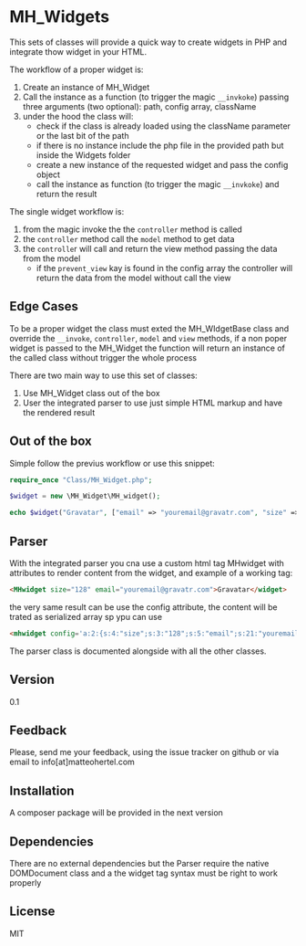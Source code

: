 MH_Widgets
=========

This sets of classes will provide a quick way to create widgets in PHP and integrate thow widget in your HTML.

The workflow of a proper widget is:

1. Create an instance of MH_Widget
2. Call the instance as a function (to trigger the magic `__invkoke`) passing three arguments (two optional): path, config array, className
3. under the hood the class will:
    - check if the class is already loaded using the className parameter or the last bit of the path
    - if there is no instance include the php file in the provided path but inside the Widgets folder
    - create a new instance of the requested widget and pass the config object 
    - call the instance as function (to trigger the magic `__invkoke`) and return the result

The single widget workflow is:

1. from the magic invoke the the `controller` method is called
2. the `controller` method call the `model` method to get data
3. the `controlle`r will call and return the view method passing the data from the model
    - if the `prevent_view` kay is found in the config array the controller will return the data from the model without call the view

Edge Cases
---

To be a proper widget the class must exted the MH_WIdgetBase class and override the `__invoke`, `controller`, `model` and `view` methods, if a non poper widget is passed to the MH_Widget the function will return an instance of the called class without trigger the whole process

There are two main way to use this set of classes:
1. Use MH_Widget class out of the box
2. User the integrated parser to use just simple HTML markup and have the rendered result

Out of the box
---

Simple follow the previus workflow or use this snippet:

```php
require_once "Class/MH_Widget.php";

$widget = new \MH_Widget\MH_widget();

echo $widget("Gravatar", ["email" => "youremail@gravatr.com", "size" => 80]);

```

Parser
---

With the integrated parser you cna use a custom html tag MHwidget with attributes to render content from the widget, and example of a working tag:
```html
<MHwidget size="128" email="youremail@gravatr.com">Gravatar</widget>
```

the very same result can be use the config attribute, the content will be trated as serialized array sp ypu can use
```html
<mhwidget config='a:2:{s:4:"size";s:3:"128";s:5:"email";s:21:"youremail@gravatr.com";}'>Gravatar</mhwidget>
```

The parser class is documented alongside with all the other classes.


Version
----

0.1

Feedback
-----------

Please, send me your feedback, using the issue tracker on github or via email to info[at]matteohertel.com

Installation
--------------
A composer package will be provided in the next version

Dependencies
---
There are no external dependencies but the Parser require the native DOMDocument class and a the widget tag syntax must be right to work properly

License
----

MIT

